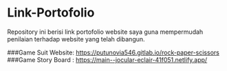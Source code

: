 # Link-Portofolio
Repository ini berisi link portofolio website saya guna mempermudah penilaian terhadap website yang telah dibangun.

###Game Suit Website: https://putunovia546.gitlab.io/rock-paper-scissors
###Game Story Board : https://main--jocular-eclair-41f051.netlify.app/
